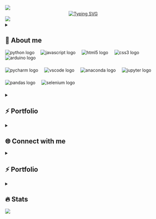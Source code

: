 <img src="https://user-images.githubusercontent.com/73097560/115834477-dbab4500-a447-11eb-908a-139a6edaec5c.gif">

<div align="center">
  <a href="https://git.io/typing-svg">
    <img src="https://readme-typing-svg.demolab.com?font=Fira+Code&weight=500&size=22&pause=1000&color=A901DB&center=true&vCenter=true&random=false&width=524&lines=%E2%8A%B9+Welcome+to+my+profile!+%E2%8A%B9+" alt="Typing SVG">
  </a>
</div>

<img src="https://user-images.githubusercontent.com/73097560/115834477-dbab4500-a447-11eb-908a-139a6edaec5c.gif">


<details> 
  <summary><h2>💫 About me</h2></summary>
    <div>
      Fascinado pelo poder e versatilidade do Python, iniciei minha jornada na programação através do Arduino e da robótica. Inspirado pelo potencial da linguagem, mergulhei no universo do Python, dedicando-me a aprender seus fundamentos e explorar suas diversas aplicações.
      <summary><h3>Minhas paixões:</h3></summary>
        <strong>Desenvolvimento de software:</strong> Criar programas que solucionam problemas, automatizam tarefas e facilitam a vida das pessoas me traz grande satisfação.
        </br>
        </br>
        <strong>Automação:</strong> Encontro grande prazer em automatizar tarefas repetitivas, otimizando processos e liberando tempo para atividades mais criativas.      
      <summary><h3>Aprendizado contínuo:</h3></summary>
        Minha jornada de aprendizado em Python tem sido enriquecedora e desafiadora. Dediquei-me a estudar tutoriais online, participar de cursos e workshops e desenvolver projetos pessoais para aprimorar minhas habilidades.
      <summary><h3>Objetivos ambiciosos:</h3></summary>
        <summary>Domínio do Python:</summary> Aspiro me tornar um programador Python proficiente e versátil, capaz de desenvolver soluções inovadoras e eficientes.
        </br>
        <summary>Contribuição à comunidade:</summary> Acredito na importância de compartilhar conhecimento e colaborar em projetos open-source, contribuindo para o crescimento da comunidade Python.
        </br>
        <summary>Impacto positivo:</summary> Pretendo utilizar minhas habilidades em Python para causar um impacto positivo no mundo, solucionando problemas e criando ferramentas úteis.
      <summary><h3>Habilidades complementares:</h3></summary>
        Forte capacidade de resolução de problemas e pensamento crítico.
        </br>
        </br>
        Excelentes habilidades de comunicação e interpessoais.
        </br>
        </br>
        Paixão por aprender e se adaptar a novas tecnologias.
        </br>
        </br>
        Dedicação e persistência para superar desafios e alcançar meus objetivos.
      <summary><h3>Dedicação e entusiasmo:</h3></summary>
        Sou um entusiasta dedicado, sempre buscando aprender e crescer na área da programação. Acredito que a tecnologia e a programação são ferramentas poderosas que podem transformar o mundo, e estou ansioso para fazer parte dessa jornada.
      <summary><h3>Confiança e disponibilidade:</h3></summary>
        Estou confiante de que minhas habilidades e meu entusiasmo me tornarão um ativo valioso para qualquer equipe. Se você busca um programador Python dedicado e apaixonado, por favor, entre em contato.
    </div>
</details>









<div align="left">
  <img src="https://cdn.jsdelivr.net/gh/devicons/devicon/icons/python/python-original.svg" height="40" alt="python logo"  />
  <img width="12" />
  <img src="https://cdn.jsdelivr.net/gh/devicons/devicon/icons/javascript/javascript-original.svg" height="40" alt="javascript logo"  />
  <img width="12" />
  <img src="https://cdn.jsdelivr.net/gh/devicons/devicon/icons/html5/html5-original.svg" height="40" alt="html5 logo"  />
  <img width="12" />
  <img src="https://cdn.jsdelivr.net/gh/devicons/devicon/icons/css3/css3-original.svg" height="40" alt="css3 logo"  />
  <img width="12" />
  <img src="https://cdn.jsdelivr.net/gh/devicons/devicon/icons/arduino/arduino-original.svg" height="40" alt="arduino logo"  />
</div>

###

<div align="left">
  <img src="https://cdn.jsdelivr.net/gh/devicons/devicon/icons/pycharm/pycharm-original.svg" height="40" alt="pycharm logo"  />
  <img width="12" />
  <img src="https://cdn.jsdelivr.net/gh/devicons/devicon/icons/vscode/vscode-original.svg" height="40" alt="vscode logo"  />
  <img width="12" />
  <img src="https://cdn.jsdelivr.net/gh/devicons/devicon/icons/anaconda/anaconda-original.svg" height="40" alt="anaconda logo"  />
  <img width="12" />
  <img src="https://cdn.jsdelivr.net/gh/devicons/devicon/icons/jupyter/jupyter-original.svg" height="40" alt="jupyter logo"  />
</div>

###

<div align="left">
  <img src="https://cdn.jsdelivr.net/gh/devicons/devicon/icons/pandas/pandas-original.svg" height="40" alt="pandas logo"  />
  <img width="12" />
  <img src="https://cdn.jsdelivr.net/gh/devicons/devicon/icons/selenium/selenium-original.svg" height="40" alt="selenium logo"  />
</div>

###




<details> 
  <summary><h2>⚡ Portfolio</h2></summary>
     <div>
     </div>
</details>





<!-- Connect -->
<details> 
  <summary><h2>🌐 Connect with me</h2></summary>
     <div>
          <!-- Email -->
          <a href = "mailto:rafaelvenet@gmail.com"><img loading="lazy" src="https://img.shields.io/badge/-Email-000?style=for-the-badge&logo=microsoft-outlook&logoColor=A901DB&&color:FFF"></a>
          <!-- LinkedIn -->
          <a href="https://www.linkedin.com/in/rafael-peral-83438a278/" target="_blank"><img loading="lazy" src="https://img.shields.io/badge/-LinkedIn-000?style=for-the-badge&logo=linkedin&logoColor=A901DB&&color:FFF"></a>   
          <!-- Instagram -->
          <a href="https://www.instagram.com/rafaelvenet/" target="_blank"><img loading="lazy" src="https://img.shields.io/badge/-Instagram-000?style=for-the-badge&logo=instagram&logoColor=A901DB&&color:FFF"></a>
          <!-- Connect -->
          <a href="https://t.me/RafaelPeral" target="_blank"><img loading="lazy" src="https://img.shields.io/badge/-Telegram-000?style=for-the-badge&logo=instagram&logoColor=A901DB&&color:FFF"></a>
     </div>
</details>



<!-- Portfolio -->
<details> 
  <summary><h2>⚡ Portfolio</h2></summary>
     <div>
     </div>
</details>



<!-- Stats -->
<details> 
  <summary><h2>🔥 Stats</h2></summary>
  <!-- GitHub Stats -->
  <div align="center">
    <img src="https://github-readme-stats.vercel.app/api?username=RafaelPeral&hide_title=false&hide_rank=false&show_icons=true&include_all_commits=true&count_private=true&disable_animations=false&theme=midnight-purple&locale=en&hide_border=false&order=1" height="150" alt="stats graph"  />
    <img src="https://streak-stats.demolab.com?user=RafaelPeral&locale=en&mode=daily&theme=midnight-purple&hide_border=false&border_radius=5&order=3" height="150" alt="streak graph"  />
    <img src="https://github-readme-stats.vercel.app/api/top-langs?username=RafaelPeral&locale=en&hide_title=false&layout=compact&card_width=320&langs_count=5&theme=midnight-purple&hide_border=false&order=2" height="150" alt="languages graph"  />
  </div>

  <!-- Cobrinha -->
  <picture align="center">
    <source media="(prefers-color-scheme: dark)" srcset="https://raw.githubusercontent.com/RafaelPeral/RafaelPeral/output/github-contribution-grid-snake-dark.svg">
    <source media="(prefers-color-scheme: dark)" srcset="https://raw.githubusercontent.com/RafaelPeral/RafaelPeral/output/github-contribution-grid-snake-dark.svg">
    <img align="center" alt="github contribution grid snake animation" src="https://raw.githubusercontent.com/RafaelPeral/RafaelPeral/output/github-contribution-grid-snake.svg">
  </picture>
</details>

<img src="https://user-images.githubusercontent.com/73097560/115834477-dbab4500-a447-11eb-908a-139a6edaec5c.gif">